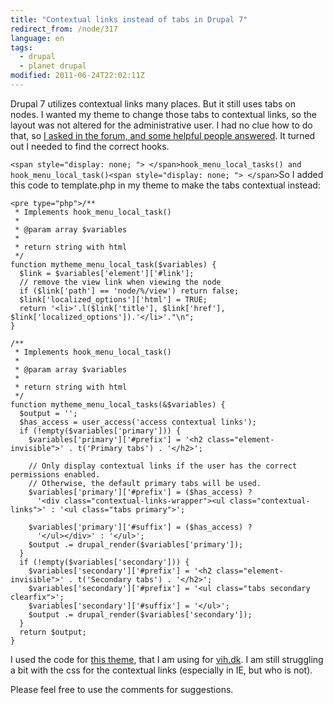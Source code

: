 ```yaml
---
title: "Contextual links instead of tabs in Drupal 7"
redirect_from: /node/317
language: en
tags:
  - drupal
  - planet drupal
modified: 2011-06-24T22:02:11Z
---
```


Drupal 7 utilizes contextual links many places. But it still uses tabs on nodes. I wanted my theme to change those tabs to contextual links, so the layout was not altered for the administrative user. I had no clue how to do that, so [I asked in the forum, and some helpful people answered](http://drupal.org/node/951088). It turned out I needed to find the correct hooks.

`<span style="display: none; "> </span>hook_menu_local_tasks() and hook_menu_local_task()<span style="display: none; "> </span>`So I added this code to template.php in my theme to make the tabs contextual instead:

  
```
<pre type="php">/**
 * Implements hook_menu_local_task() 
 *
 * @param array $variables
 *
 * return string with html
 */
function mytheme_menu_local_task($variables) {
  $link = $variables['element']['#link'];
  // remove the view link when viewing the node
  if ($link['path'] == 'node/%/view') return false;
  $link['localized_options']['html'] = TRUE;
  return '<li>'.l($link['title'], $link['href'], $link['localized_options']).'</li>'."\n"; 
}

/**
 * Implements hook_menu_local_task() 
 *
 * @param array $variables
 *
 * return string with html
 */
function mytheme_menu_local_tasks(&$variables) {
  $output = '';
  $has_access = user_access('access contextual links');
  if (!empty($variables['primary'])) {
    $variables['primary']['#prefix'] = '<h2 class="element-invisible">' . t('Primary tabs') . '</h2>';
   
    // Only display contextual links if the user has the correct permissions enabled.
    // Otherwise, the default primary tabs will be used.   
    $variables['primary']['#prefix'] = ($has_access) ?
      '<div class="contextual-links-wrapper"><ul class="contextual-links">' : '<ul class="tabs primary">';

    $variables['primary']['#suffix'] = ($has_access) ?
      '</ul></div>' : '</ul>';
    $output .= drupal_render($variables['primary']);
  }
  if (!empty($variables['secondary'])) {
    $variables['secondary']['#prefix'] = '<h2 class="element-invisible">' . t('Secondary tabs') . '</h2>';
    $variables['secondary']['#prefix'] = '<ul class="tabs secondary clearfix">';
    $variables['secondary']['#suffix'] = '</ul>';
    $output .= drupal_render($variables['secondary']);
  }
  return $output;
}
```


I used the code for [this theme](http://github.com/vih/vih.dk-theme), that I am using for [vih.dk](http://vih.dk). I am still struggling a bit with the css for the contextual links (especially in IE, but who is not).

Please feel free to use the comments for suggestions.
